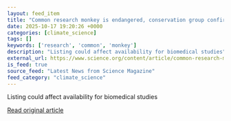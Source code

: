 ```yaml
---
layout: feed_item
title: "Common research monkey is endangered, conservation group confirms"
date: 2025-10-17 19:20:26 +0000
categories: [climate_science]
tags: []
keywords: ['research', 'common', 'monkey']
description: "Listing could affect availability for biomedical studies"
external_url: https://www.science.org/content/article/common-research-monkey-endangered-conservation-group-confirms
is_feed: true
source_feed: "Latest News from Science Magazine"
feed_category: "climate_science"
---
```


Listing could affect availability for biomedical studies

[Read original article](https://www.science.org/content/article/common-research-monkey-endangered-conservation-group-confirms)
